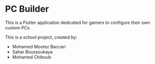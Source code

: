 # PC Builder

This is a Flutter application dedicated for gamers to configure their own custom PCs.

This is a school project, created by:

  - Mohamed Mootez Baccari
  - Sahar Boussoukaya
  - Mohamed Chiboub

